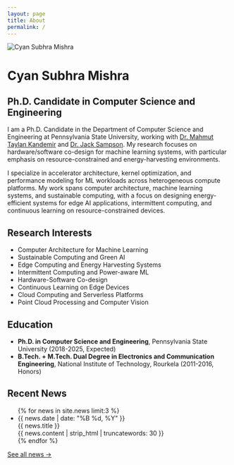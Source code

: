 ```yaml
---
layout: page
title: About
permalink: /
---
```


<div class="profile-section">
  <div class="profile-image">
    <img src="{{ '/assets/img/profile.jpg' | relative_url }}" alt="Cyan Subhra Mishra">
  </div>
  <div class="profile-content">
    <h1>Cyan Subhra Mishra</h1>
    <h2>Ph.D. Candidate in Computer Science and Engineering</h2>
    <p>I am a Ph.D. Candidate in the Department of Computer Science and Engineering at Pennsylvania State University, working with <a href="https://www.cse.psu.edu/~kandemir/" target="_blank">Dr. Mahmut Taylan Kandemir</a> and <a href="https://www.cse.psu.edu/~sampson/" target="_blank">Dr. Jack Sampson</a>. My research focuses on hardware/software co-design for machine learning systems, with particular emphasis on resource-constrained and energy-harvesting environments.</p>
    <p>I specialize in accelerator architecture, kernel optimization, and performance modeling for ML workloads across heterogeneous compute platforms. My work spans computer architecture, machine learning systems, and sustainable computing, with a focus on designing energy-efficient systems for edge AI applications, intermittent computing, and continuous learning on resource-constrained devices.</p>
  </div>
</div>

<div class="section">
  <h2 class="section-title">Research Interests</h2>
  <ul>
    <li>Computer Architecture for Machine Learning</li>
    <li>Sustainable Computing and Green AI</li>
    <li>Edge Computing and Energy Harvesting Systems</li>
    <li>Intermittent Computing and Power-aware ML</li>
    <li>Hardware-Software Co-design</li>
    <li>Continuous Learning on Edge Devices</li>
    <li>Cloud Computing and Serverless Platforms</li>
    <li>Point Cloud Processing and Computer Vision</li>
  </ul>
</div>

<div class="section">
  <h2 class="section-title">Education</h2>
  <ul>
    <li><strong>Ph.D. in Computer Science and Engineering</strong>, Pennsylvania State University (2018-2025, Expected)</li>
    <li><strong>B.Tech. + M.Tech. Dual Degree in Electronics and Communication Engineering</strong>, National Institute of Technology, Rourkela (2011-2016, Honors)</li>
  </ul>
</div>

<div class="section">
  <h2 class="section-title">Recent News</h2>
  <ul class="news-list">
    {% for news in site.news limit:3 %}
    <li class="news-item">
      <div class="news-date">{{ news.date | date: "%B %d, %Y" }}</div>
      <div class="news-title">{{ news.title }}</div>
      <div class="news-content">{{ news.content | strip_html | truncatewords: 30 }}</div>
    </li>
    {% endfor %}
  </ul>
  <p><a href="{{ '/news/' | relative_url }}">See all news →</a></p>
</div>
